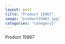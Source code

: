 ```yaml
---
layout: post
title: "Product 15867"
image: "product15867.jpg"
categories: "category1"
---
```

Product 15867
